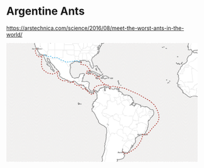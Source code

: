 # Argentine Ants

https://arstechnica.com/science/2016/08/meet-the-worst-ants-in-the-world/

![ants map](ants.png)
